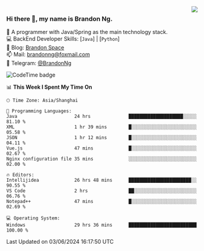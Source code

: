 <img  align="right" src="https://github-readme-stats-brandon0824.vercel.app/api/top-langs/?username=brandon0824&layout=compact">

### Hi there 👋, my name is Brandon Ng.

🌱 A programmer with Java/Spring as the main technology stack.  
💻 BackEnd Developer Skills: [`Java`] | [`Python`]  
📝 Blog: [Brandon Space](https://brandonng.tech)  
📫 Mail: brandonng@foxmail.com  
📰 Telegram: [@BrandonNg](https://t.me/BrandonNg24)  

![CodeTime badge](https://img.shields.io/endpoint?style=flat-square&url=https%3A%2F%2Fapi.codetime.dev%2Fshield%3Fid%3D128%26project%3D%26in%3D604800000)

<!--START_SECTION:waka-->
📊 **This Week I Spent My Time On** 

```text
🕑︎ Time Zone: Asia/Shanghai

💬 Programming Languages: 
Java                     24 hrs              ████████████████████░░░░░   81.10 % 
XML                      1 hr 39 mins        █░░░░░░░░░░░░░░░░░░░░░░░░   05.58 % 
JSON                     1 hr 12 mins        █░░░░░░░░░░░░░░░░░░░░░░░░   04.11 % 
Vue.js                   47 mins             █░░░░░░░░░░░░░░░░░░░░░░░░   02.67 % 
Nginx configuration file 35 mins             ░░░░░░░░░░░░░░░░░░░░░░░░░   02.00 % 

🔥 Editors: 
Intellijidea             26 hrs 48 mins      ███████████████████████░░   90.55 % 
VS Code                  2 hrs               ██░░░░░░░░░░░░░░░░░░░░░░░   06.76 % 
Notepad++                47 mins             █░░░░░░░░░░░░░░░░░░░░░░░░   02.69 % 

💻 Operating System: 
Windows                  29 hrs 36 mins      █████████████████████████   100.00 % 
```


 Last Updated on 03/06/2024 16:17:50 UTC
<!--END_SECTION:waka-->
